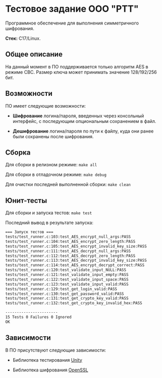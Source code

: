 # Тестовое задание ООО "РТТ"

Программное обеспечение для выполнения симметричного шифрования.

**Стек:** C17/Linux.

## Общее описание

На данный момент в ПО поддерживается только алгоритм AES в режиме CBC. Размер ключа может принимать значение 128/192/256 бит.

## Возможности

ПО имеет следующие возможности:

* **Шифрование** логина/пароля, введенных через консольный интерфейс, с последующим опциональным сохранением в файл.

* **Дешифрование** логина/пароля по пути к файлу, куда они ранее были сохранены после шифрования.

## Сборка

Для сборки в релизном режиме: `make all`

Для сборки в отладочном режиме: `make debug`

Для очистки последней выполненной сборки: `make clean`

## Юнит-тесты

Для сборки и запуска тестов: `make test`

Последний вывод в результате запуска:

```bash
=== Запуск тестов ===
tests/test_runner.c:103:test_AES_encrypt_null_args:PASS
tests/test_runner.c:104:test_AES_encrypt_zero_length:PASS
tests/test_runner.c:105:test_AES_encrypt_invalid_key_size:PASS
tests/test_runner.c:111:test_AES_decrypt_null_args:PASS
tests/test_runner.c:112:test_AES_decrypt_zero_length:PASS
tests/test_runner.c:113:test_AES_decrypt_invalid_key_size:PASS
tests/test_runner.c:114:test_AES_encrypt_decrypt_correct:PASS
tests/test_runner.c:120:test_validate_input_NULL:PASS
tests/test_runner.c:121:test_validate_input_empty:PASS
tests/test_runner.c:122:test_validate_input_space:PASS
tests/test_runner.c:123:test_validate_input_valid:PASS
tests/test_runner.c:129:test_get_login_valid:PASS
tests/test_runner.c:130:test_get_password_valid:PASS
tests/test_runner.c:131:test_get_crypto_key_valid:PASS
tests/test_runner.c:132:test_get_crypto_key_invalid_hex:PASS

-----------------------
15 Tests 0 Failures 0 Ignored 
OK
```

## Зависимости

В ПО присутствуют следующие зависимости:

* Библиотека тестирования [Unity](https://github.com/ThrowTheSwitch/Unity)

* Библиотека шифрования [OpenSSL](https://github.com/openssl/openssl)


